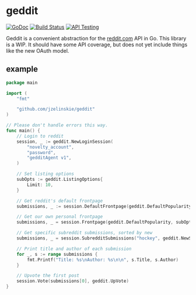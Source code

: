 # geddit

[![GoDoc](https://godoc.org/github.com/jzelinskie/geddit?status.svg)](https://godoc.org/github.com/jzelinskie/geddit)
[![Build Status](https://api.travis-ci.org/jzelinskie/geddit.svg?branch=master)](https://travis-ci.org/jzelinskie/geddit)
[![API Testing](https://img.shields.io/badge/API%20Test-RapidAPI-blue.svg)](https://rapidapi.com/package/Reddit/functions?utm_source=RedditGithub&utm_medium=button&utm_content=Vender_GitHub)

Geddit is a convenient abstraction for the [reddit.com](http://reddit.com) API in Go.
This library is a WIP.
It should have some API coverage, but does not yet include things like the new OAuth model.

## example

```Go
package main

import (
	"fmt"

	"github.com/jzelinskie/geddit"
)

// Please don't handle errors this way.
func main() {
	// Login to reddit
	session, _ := geddit.NewLoginSession(
		"novelty_account",
		"password",
		"gedditAgent v1",
	)

	// Set listing options
	subOpts := geddit.ListingOptions{
		Limit: 10,
	}

	// Get reddit's default frontpage
	submissions, _ := session.DefaultFrontpage(geddit.DefaultPopularity, subOpts)

	// Get our own personal frontpage
	submissions, _ = session.Frontpage(geddit.DefaultPopularity, subOpts)

	// Get specific subreddit submissions, sorted by new
	submissions, _ = session.SubredditSubmissions("hockey", geddit.NewSubmissions, subOpts)

	// Print title and author of each submission
	for _, s := range submissions {
		fmt.Printf("Title: %s\nAuthor: %s\n\n", s.Title, s.Author)
	}

	// Upvote the first post
	session.Vote(submissions[0], geddit.UpVote)
}
```
